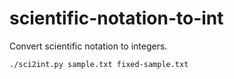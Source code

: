 scientific-notation-to-int
==========================

Convert scientific notation to integers.

```
./sci2int.py sample.txt fixed-sample.txt
```
